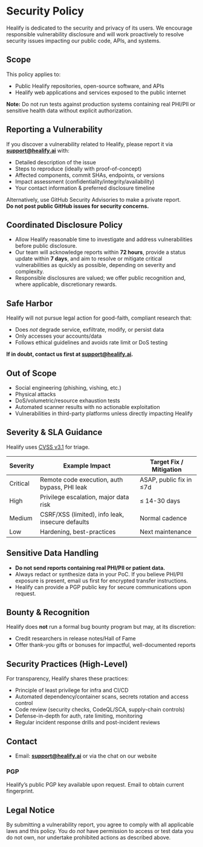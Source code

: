 # Security Policy
Healify is dedicated to the security and privacy of its users. We encourage responsible vulnerability disclosure and will work proactively to resolve security issues impacting our public code, APIs, and systems.

## Scope
This policy applies to:
- Public Healify repositories, open-source software, and APIs
- Healify web applications and services exposed to the public internet

**Note:** Do not run tests against production systems containing real PHI/PII or sensitive health data without explicit authorization.

## Reporting a Vulnerability
If you discover a vulnerability related to Healify, please report it via **support@healify.ai** with:
- Detailed description of the issue
- Steps to reproduce (ideally with proof-of-concept)
- Affected components, commit SHAs, endpoints, or versions
- Impact assessment (confidentiality/integrity/availability)
- Your contact information & preferred disclosure timeline

Alternatively, use GitHub Security Advisories to make a private report.  
**Do not post public GitHub issues for security concerns.**

## Coordinated Disclosure Policy
- Allow Healify reasonable time to investigate and address vulnerabilities before public disclosure.
- Our team will acknowledge reports within **72 hours**, provide a status update within **7 days**, and aim to resolve or mitigate critical vulnerabilities as quickly as possible, depending on severity and complexity.
- Responsible disclosures are valued; we offer public recognition and, where applicable, discretionary rewards.

## Safe Harbor
Healify will not pursue legal action for good-faith, compliant research that:
- Does *not* degrade service, exfiltrate, modify, or persist data
- Only accesses your accounts/data
- Follows ethical guidelines and avoids rate limit or DoS testing

**If in doubt, contact us first at support@healify.ai.**

## Out of Scope
- Social engineering (phishing, vishing, etc.)
- Physical attacks
- DoS/volumetric/resource exhaustion tests
- Automated scanner results with no actionable exploitation
- Vulnerabilities in third-party platforms unless directly impacting Healify

## Severity & SLA Guidance
Healify uses [CVSS v3.1](https://www.first.org/cvss/) for triage.

| Severity   | Example Impact                                | Target Fix / Mitigation  |
|------------|-----------------------------------------------|-------------------------|
| Critical   | Remote code execution, auth bypass, PHI leak  | ASAP, public fix in ≤7d |
| High       | Privilege escalation, major data risk         | ≤ 14-30 days            |
| Medium     | CSRF/XSS (limited), info leak, insecure defaults | Normal cadence        |
| Low        | Hardening, best-practices                     | Next maintenance        |

## Sensitive Data Handling
- **Do not send reports containing real PHI/PII or patient data.**  
- Always redact or synthesize data in your PoC. If you believe PHI/PII exposure is present, email us first for encrypted transfer instructions.
- Healify can provide a PGP public key for secure communications upon request.

## Bounty & Recognition
Healify does **not** run a formal bug bounty program but may, at its discretion:
- Credit researchers in release notes/Hall of Fame
- Offer thank-you gifts or bonuses for impactful, well-documented reports

## Security Practices (High-Level)
For transparency, Healify shares these practices:
- Principle of least privilege for infra and CI/CD
- Automated dependency/container scans, secrets rotation and access control
- Code review (security checks, CodeQL/SCA, supply-chain controls)
- Defense-in-depth for auth, rate limiting, monitoring
- Regular incident response drills and post-incident reviews

## Contact
- Email: **support@healify.ai** or via the chat on our website

### PGP
Healify’s public PGP key available upon request. Email to obtain current fingerprint.

## Legal Notice
By submitting a vulnerability report, you agree to comply with all applicable laws and this policy. You do *not* have permission to access or test data you do not own, nor undertake prohibited actions as described above.

